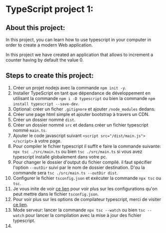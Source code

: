 # TypeScript project 1:

## About this project:

In this project, you can learn how to use typescript in your computer in order to create a modern Web application.

In this project we have created an application that allows to increment a counter having by default the value 0.

## Steps to create this project:
1. Créer un projet nodejs avec la commande `npm init -y`.
2. Installer TypeScript en tant que dépendance de développement en utilisant la commande `npm i -D typescript` ou bien la commande `npm install typescript --save-dev`.
3. Optional: créer un ficher `.gitignore` et ajouter `/node_modules` dedans.
4. Créer une page html simple et ajouter bootstrap à travers un CDN.
5. Créer un dossier nommé `dist`.
6. Créer un dossier nommé `src` et dedans créer un fichier typescript nommé `main.ts`.
7. Ajouter le code javascript suivant `<script src="/dist/main.js"></script>` à votre page.
8. Pour compiler le fichier typescript il suffit e faire la commande suivante: `npx tsc ./src/main.ts` ou bien `tsc ./src/main.ts` si vous avez typescript installé globalement dans votre pc.
9. Pour changer le dossier d'output du fichier compilé. il faut spécifier l'option `--outDir` suivi par le nom de dossier destination. D'ou la commande sera `tsc ./src/main.ts --outDir dist`.
10. Configurer le fichier `tsconfig.json` et exécuter la commande `npx tsc` ou `tsc`.
11. Je vous inite de voir [ce lien](https://www.typescriptlang.org/docs/handbook/tsconfig-json.html) pour voir plus sur les configurations qu'on peut mettre dans le fichier `tsconfig.json`.
12. Pour voir plus sur les options de compilateur typescript, merci de visiter [ce lien](https://www.typescriptlang.org/docs/handbook/compiler-options.html).
13. Mode serveur: lancer la commande `npx tsc --watch` ou bien `tsc --watch` pour lancer la compilation avec la mise à jour des fichier typescript.
14. 



